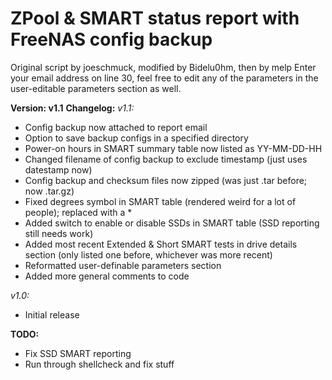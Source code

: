 # ZPool & SMART status report with FreeNAS config backup
Original script by joeschmuck, modified by Bidelu0hm, then by melp
Enter your email address on line 30, feel free to edit any of the parameters in the user-editable parameters section as well.

**Version: v1.1**
**Changelog:**
*v1.1:*
- Config backup now attached to report email
- Option to save backup configs in a specified directory
- Power-on hours in SMART summary table now listed as YY-MM-DD-HH
- Changed filename of config backup to exclude timestamp (just uses datestamp now)
- Config backup and checksum files now zipped (was just .tar before; now .tar.gz)
- Fixed degrees symbol in SMART table (rendered weird for a lot of people); replaced with a *
- Added switch to enable or disable SSDs in SMART table (SSD reporting still needs work)
- Added most recent Extended & Short SMART tests in drive details section (only listed one before, whichever was more recent)
- Reformatted user-definable parameters section
- Added more general comments to code

*v1.0:*
- Initial release

**TODO:**
- Fix SSD SMART reporting
- Run through shellcheck and fix stuff

